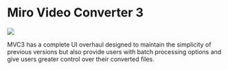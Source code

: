 Miro Video Converter 3
======================

<img src="http://cl.ly/ECBE/o"/></img>

MVC3 has a complete UI overhaul designed to maintain the simplicity of previous versions but also provide
users with batch processing options and give users greater control over their converted files.





